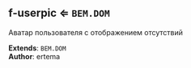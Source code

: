 <a name="module_f-userpic"></a>

## f-userpic ⇐ <code>BEM.DOM</code>
Аватар пользователя с отображением отсутствий

**Extends**: <code>BEM.DOM</code>  
**Author**: ertema  
